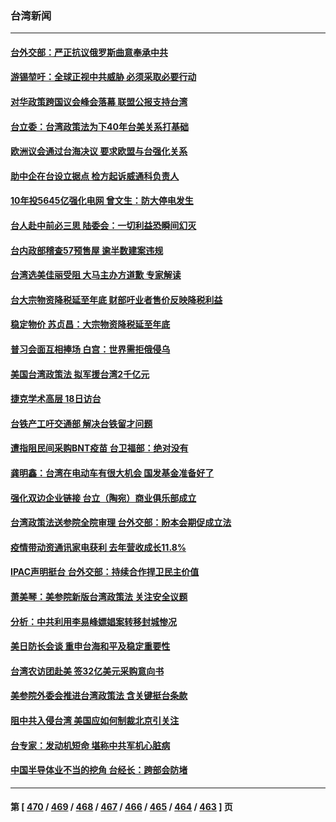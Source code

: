 ### 台湾新闻
---
#### [台外交部：严正抗议俄罗斯曲意奉承中共](../../pages/ncid1349361/n13826137.md) 
#### [游锡堃吁：全球正视中共威胁 必须采取必要行动](../../pages/ncid1349361/n13825678.md) 
#### [对华政策跨国议会峰会落幕 联盟公报支持台湾](../../pages/ncid1349361/n13825690.md) 
#### [台立委：台湾政策法为下40年台美关系打基础](../../pages/ncid1349361/n13825689.md) 
#### [欧洲议会通过台海决议 要求欧盟与台强化关系](../../pages/ncid1349361/n13825857.md) 
#### [助中企在台设立据点 检方起诉威通科负责人](../../pages/ncid1349361/n13825837.md) 
#### [10年投5645亿强化电网 曾文生：防大停电发生](../../pages/ncid1349361/n13825835.md) 
#### [台人赴中前必三思 陆委会：一切利益恐瞬间幻灭](../../pages/ncid1349361/n13825838.md) 
#### [台内政部稽查57预售屋 逾半数建案违规](../../pages/ncid1349361/n13825842.md) 
#### [台湾选美佳丽受阻 大马主办方道歉 专家解读](../../pages/ncid1349361/n13825713.md) 
#### [台大宗物资降税延至年底 财部吁业者售价反映降税利益](../../pages/ncid1349361/n13825812.md) 
#### [稳定物价 苏贞昌：大宗物资降税延至年底](../../pages/ncid1349361/n13825727.md) 
#### [普习会面互相捧场 白宫：世界需拒俄侵乌](../../pages/ncid1349361/n13825805.md) 
#### [美国台湾政策法 拟军援台湾2千亿元](../../pages/ncid1349361/n13825809.md) 
#### [捷克学术高层 18日访台](../../pages/ncid1349361/n13825803.md) 
#### [台铁产工吁交通部 解决台铁留才问题](../../pages/ncid1349361/n13825722.md) 
#### [遭指阻民间采购BNT疫苗 台卫福部：绝对没有](../../pages/ncid1349361/n13825748.md) 
#### [龚明鑫：台湾在电动车有很大机会 国发基金准备好了](../../pages/ncid1349361/n13825790.md) 
#### [强化双边企业链接 台立（陶宛）商业俱乐部成立](../../pages/ncid1349361/n13825798.md) 
#### [台湾政策法送参院全院审理 台外交部：盼本会期促成立法](../../pages/ncid1349361/n13825754.md) 
#### [疫情带动资通讯家电获利 去年营收成长11.8%](../../pages/ncid1349361/n13825721.md) 
#### [IPAC声明挺台 台外交部：持续合作捍卫民主价值](../../pages/ncid1349361/n13825720.md) 
#### [萧美琴：美参院新版台湾政策法 关注安全议题](../../pages/ncid1349361/n13825434.md) 
#### [分析：中共利用李易峰嫖娼案转移封城惨况](../../pages/ncid1349361/n13825355.md) 
#### [美日防长会谈 重申台海和平及稳定重要性](../../pages/ncid1349361/n13825361.md) 
#### [台湾农访团赴美 签32亿美元采购意向书](../../pages/ncid1349361/n13825288.md) 
#### [美参院外委会推进台湾政策法 含关键挺台条款](../../pages/ncid1349361/n13825205.md) 
#### [阻中共入侵台湾 美国应如何制裁北京引关注](../../pages/ncid1349361/n13825165.md) 
#### [台专家：发动机短命 堪称中共军机心脏病](../../pages/ncid1349361/n13825007.md) 
#### [中国半导体业不当的挖角 台经长：跨部会防堵](../../pages/ncid1349361/n13824761.md) 

---
#### 第 [ [470](./470.md) / [469](./469.md) / [468](./468.md) / [467](./467.md) / [466](./466.md) / [465](./465.md) / [464](./464.md) / [463](./463.md) ] 页
